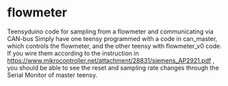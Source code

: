 # flowmeter
Teensyduino code for sampling from a flowmeter and communicating via CAN-bus
Simply have one teensy programmed with a code in can_master, which controls the flowmeter,
and the other teensy with flowmeter_v0 code. If you wire them according to the instruction
in https://www.mikrocontroller.net/attachment/28831/siemens_AP2921.pdf , you should 
be able to see the reset and sampling rate changes through the Serial Monitor of master teensy.
